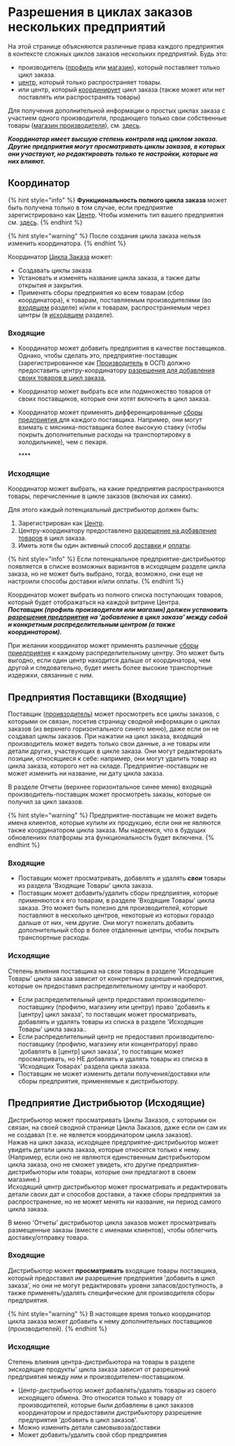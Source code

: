 # Разрешения в циклах заказов нескольких предприятий

На этой странице объясняются различные права каждого предприятия в контексте сложных циклов заказов нескольких предприятий. Будь это:

* производитель \([профиль](../../../your-quick-start-on-ofn-given-who-you-are.md#profile) или [магазин](../../../your-quick-start-on-ofn-given-who-you-are.md#shop)\), который поставляет только цикл заказа.
* [центр](../../../your-quick-start-on-ofn-given-who-you-are.md#hub), который только распространяет товары.
* или центр, который [координирует](permissions-in-multi-enterprise-order-cycles.md#the-coordinator) цикл заказа \(также может или нет поставлять или распространять товары\)

Для получения дополнительной информации о простых циклах заказа с участием одного производителя, продающего только свои собственные товары \([магазин производителя](../../../your-quick-start-on-ofn-given-who-you-are.md#shop)\), см. [здесь](order-cycles-for-producers.md).

_**Координатор имеет высшую степень контроля над циклом заказа. Другие предприятия могут просматривать циклы заказов, в которых они участвуют, но редактировать только те настройки, которые на них влияют.**_

## Координатор

{% hint style="info" %}
**Функциональность полного цикла заказа** может быть получена только в том случае, если предприятие зарегистрировано как [Центр](../../../your-quick-start-on-ofn-given-who-you-are.md#hub). Чтобы изменить тип вашего предприятия см. [здесь](../../enterprise-profile/package-types.md#changing-your-profile-type).
{% endhint %}

{% hint style="warning" %}
После создания цикла заказа нельзя изменить координатора.
{% endhint %}

Координатор [Цикла Заказа](order-cycles-for-hubs.md) может:

* Создавать циклы заказа
* Установать и изменять название цикла заказа, а также даты открытия и закрытия.
* Применять сборы предприятия ко всем товарам \(сбор координатора\), к товарам, поставляемым производителями \(во [входящем](permissions-in-multi-enterprise-order-cycles.md#incoming) разделе\) и/или к товарам, распространяемым через центры \(в [исходящем](permissions-in-multi-enterprise-order-cycles.md#outgoing) разделе\).

### **Входящие**

* Координатор может добавить предприятия в качестве поставщиков. Однако, чтобы сделать это, предприятие-поставщик \(зарегистрированное как [Производитель](../../enterprise-profile/package-types.md#for-producers) в ОСП\) должно предоставить центру-координатору [разрешения для добавления своих товаров в цикл заказа.](../../enterprise-profile/enterprise-to-enterprise-permissions-e2es.md#granting-and-managing-permissions)
* Координатор может выбрать все или подмножество товаров от своих поставщиков, которые они хотят включить в цикл заказа.
* Координатор может применять дифференцированные [сборы предприятия ](../enterprise-fees.md)для каждого поставщика. Например, они могут взимать с мясника-поставщика более высокую ставку \(чтобы покрыть дополнительные расходы на транспортировку в холодильнике\), чем с пекаря.

  \*\*\*\*

### **Исходящие**

Координатор может выбрать, на какие предприятия распространяются товары, перечисленные в цикле заказов \(включая их самих\).

Для этого каждый потенциальный дистрибьютор должен быть:

1. Зарегистрирован как [Центр](../../../your-quick-start-on-ofn-given-who-you-are.md#hub).
2. Центру-координатору предоставлено [разрешение на добавление товаров](../../enterprise-profile/enterprise-to-enterprise-permissions-e2es.md#granting-and-managing-permissions) в цикл заказа.
3. Иметь хотя бы один активный способ [доставки ](../shipping-methods.md)и [оплаты](../payment-methods.md).

{% hint style="info" %}
Если потенциальное предприятие-дистрибьютор появляется в списке возможных вариантов в исходящем разделе цикла заказа, но не может быть выбрано, тогда, возможно, они еще не настроили способы доставки и/или оплаты.
{% endhint %}

Координатор может выбрать из полного списка поступающих товаров, который будет отображаться на каждой витрине Центра.   
_**Поставщик \(профиль производителя или магазин\) должен установить**_ [_**разрешения предприятия**_](../../enterprise-profile/enterprise-to-enterprise-permissions-e2es.md) _**на 'добавление в цикл заказа' между собой и конкретным распределительным центром \(а также координатором\).**_

При желании координатор может применять различные [сборы приедприятия](../enterprise-fees.md) к каждому распределительному центру. Это может быть выгодно, если один центр находится дальше от координатора, чем другой и следовательно, будет иметь более высокие транспортные издержки, связанные с ним.

## Предприятия Поставщики \(Входящие\)

Поставщик \([проивзодитель](../../enterprise-profile/package-types.md#for-producers)\) может просмотреть все циклы заказов, с которыми он связан, посетив страницу сводной информации о циклах заказов \(из верхнего горизонтального синего меню\), даже если он не создавал циклы заказов. При нажатии на цикл заказа, входящий производитель может видеть только свои данные, а не товары или детали других, участвующих в цикле заказа. Они могут редактировать позиции, относящиеся к себе: например, они могут удалить товар  из цикла заказа, которого нет на складе. Предприятие-поставщик не может изменить ни название, ни дату цикла заказа.

В разделе Отчеты \(верхнее горизонтальное синее меню\) входящий производитель-поставщик может просмотреть заказы, которые он получил за цикл заказов.

{% hint style="warning" %}
Предприятие-поставщик не может видеть имена клиентов, которые купили их продукцию, если они не являются также координатором цикла заказа. Мы надеемся, что в будущих обновлениях платформы эта функциональность будет включена.
{% endhint %}

### **Входящие**

* Поставщик может просматривать, добавлять и удалять _**свои**_ товары из раздела 'Входящие Товары' цикла заказа.
* Поставщик может добавить/удалить сборы предприятия, которые применяются к его товарам, в разделе 'Входящие Товары' цикла заказа. Это может быть полезно для производителей, которые поставляют в несколько центров, некоторые из которых гораздо дальше от них, чем другие. Они могут пожелать добавить дополнительный сбор в более отдаленные центры, чтобы покрыть транспортные расходы.

### **Исходящие**

Степень влияния поставщика на свои товары в разделе 'Исходящие Товары' цикла заказа зависит от конкретных разрешений предприятия, которые он предоставил распределительному центру и наоборот.

* Если распределительный центр предоставил производителю-поставщику \(профилю, магазину или центру\) право 'добавить к \[центру\] цикл заказа', то поставщик может просматривать, добавлять и удалять товары из списка в разделе 'Исходящие Товары' цикла заказа..
* Если распределительный центр не предоставил производителю-поставщику \(профилю, магазину или концентратору\) право 'добавлять в \[центр\] цикл заказа', то поставщик может просматривать, но НЕ добавлять и удалять товары из списка в 'Исходящих Товарах' раздела цикла заказа.
* Поставщик не может изменить детали получения/доставки или сборы предприятия, применяемые к дистрибьютору.

## Предприятие Дистрибьютор \(Исходящие\)

Дистрибьютор может просматривать Циклы Заказов, с которыми он связан, на своей сводной странице Цикла Заказов, даже если он сам их не создавал \(т.е. не является координатором цикла заказов\).  
Нажав на цикл заказа, исходящее предприятие-дистрибьютор может увидеть детали цикла заказа, которые относятся только к нему. \(Например, если оно не являются единственным дистрибьютором цикла заказа, оно не сможет увидеть, кто другие предприятия-дистрибьюторы или товары, которые они предлагают в своем магазине.\)  
Исходящий центр дистрибьютор может просматривать и редактировать детали своих дат и способов доставки, а также сборы предприятия за распространение, но не может менять ни название, ни период самого цикла заказа.

В меню 'Отчеты' дистрибьютор цикла заказов может просматривать размещенные заказы \(вместе с именами клиентов\), чтобы облегчить доставку/отправку товара.

### **Входящие**

Дистрибьютор может **просматривать** входящие товары поставщика, который предоставил им разрешение предприятия 'добавить в цикл заказа', но они не могут редактировать уровни запасов/доступность, а также применять/удалять специфические для производителя сборы предприятия.

{% hint style="warning" %}
В настоящее время только координатор цикла заказа может добавить к нему дополнительных поставщиков \(производителей\).
{% endhint %}

### **Исходящие**

Степень влияния центра-дистрибьютора на товары в разделе эисходящие продукты' цикла заказа зависит от разрешений предприятия между ним и производителем-поставщиком.

* Центр-дистрибьютор может добавлять/удалять товары из своего исходящего обмена. Это относится только к товару от производителей, которые были добавлены в цикл заказов координатором и предоставили дистрибьютору разрешение предприятия 'добавить в цикл заказов'.
* Можно изменить детали самовывоза/доставки
* Может добавить/удалить свой сбор предприятия

